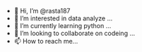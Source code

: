 - 👋 Hi, I’m @rasta187
- 👀 I’m interested in data analyze ...
- 🌱 I’m currently learning python ...
- 💞️ I’m looking to collaborate on codeing  ...
- 📫 How to reach me...

<!---
rasta187/rasta187 is a ✨ special ✨ repository because its `README.md` (this file) appears on your GitHub profile.
You can click the Preview link to take a look at your changes.
--->
